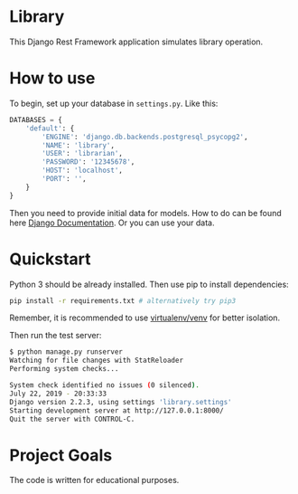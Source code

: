 # Library

This Django Rest Framework application simulates library operation.

# How to use

To begin, set up your database in ```settings.py```. Like this:

```python
DATABASES = {
    'default': {
        'ENGINE': 'django.db.backends.postgresql_psycopg2',
        'NAME': 'library',
        'USER': 'librarian',
        'PASSWORD': '12345678',
        'HOST': 'localhost',
        'PORT': '',
    }
}
```

Then you need to provide initial data for models. How to do can be found here [Django Documentation](https://docs.djangoproject.com/en/2.2/howto/initial-data/). Or you can use your data.

# Quickstart

Python 3 should be already installed. Then use pip to install dependencies:

```bash
pip install -r requirements.txt # alternatively try pip3
```

Remember, it is recommended to use [virtualenv/venv](https://devman.org/encyclopedia/pip/pip_virtualenv/) for better isolation.

Then run the test server:

```bash
$ python manage.py runserver
Watching for file changes with StatReloader
Performing system checks...

System check identified no issues (0 silenced).
July 22, 2019 - 20:33:33
Django version 2.2.3, using settings 'library.settings'
Starting development server at http://127.0.0.1:8000/
Quit the server with CONTROL-C.
```

# Project Goals

The code is written for educational purposes.
